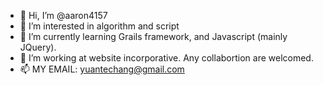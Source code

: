 - 👋 Hi, I’m @aaron4157
- 👀 I’m interested in algorithm and script
- 🌱 I’m currently learning Grails framework, and Javascript (mainly JQuery).
- 💞️ I’m working at website incorporative. Any collabortion are welcomed.
- 📫 MY EMAIL: yuantechang@gmail.com

<!---
aaron4157/aaron4157 is a ✨ special ✨ repository because its `README.md` (this file) appears on your GitHub profile.
You can click the Preview link to take a look at your changes.
--->
